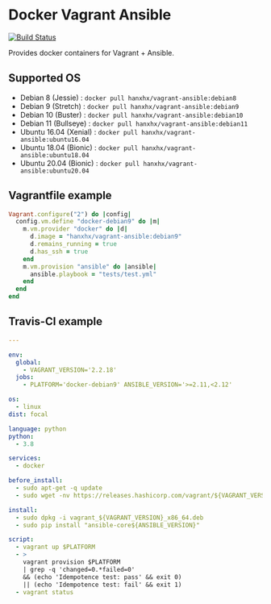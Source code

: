 Docker Vagrant Ansible
======================

[![Build Status](https://app.travis-ci.com/HanXHX/docker-vagrant-ansible.svg?branch=master)](https://app.travis-ci.com/HanXHX/docker-vagrant-ansible)

Provides docker containers for Vagrant + Ansible.

Supported OS
------------

* Debian 8 (Jessie) : `docker pull hanxhx/vagrant-ansible:debian8`
* Debian 9 (Stretch) : `docker pull hanxhx/vagrant-ansible:debian9`
* Debian 10 (Buster) : `docker pull hanxhx/vagrant-ansible:debian10`
* Debian 11 (Bullseye) : `docker pull hanxhx/vagrant-ansible:debian11`
* Ubuntu 16.04 (Xenial) : `docker pull hanxhx/vagrant-ansible:ubuntu16.04`
* Ubuntu 18.04 (Bionic) : `docker pull hanxhx/vagrant-ansible:ubuntu18.04`
* Ubuntu 20.04 (Bionic) : `docker pull hanxhx/vagrant-ansible:ubuntu20.04`

Vagrantfile example
-------------------

```ruby
Vagrant.configure("2") do |config|
  config.vm.define "docker-debian9" do |m|
    m.vm.provider "docker" do |d|
      d.image = "hanxhx/vagrant-ansible:debian9"
      d.remains_running = true
      d.has_ssh = true
    end
    m.vm.provision "ansible" do |ansible|
      ansible.playbook = "tests/test.yml"
    end
  end
end
```

Travis-CI example
-----------------

```yaml
---

env:
  global:
    - VAGRANT_VERSION='2.2.18'
  jobs:
    - PLATFORM='docker-debian9' ANSIBLE_VERSION='>=2.11,<2.12'

os:
  - linux
dist: focal

language: python
python:
  - 3.8

services:
  - docker

before_install:
  - sudo apt-get -q update
  - sudo wget -nv https://releases.hashicorp.com/vagrant/${VAGRANT_VERSION}/vagrant_${VAGRANT_VERSION}_x86_64.deb

install:
  - sudo dpkg -i vagrant_${VAGRANT_VERSION}_x86_64.deb
  - sudo pip install "ansible-core${ANSIBLE_VERSION}"

script:
  - vagrant up $PLATFORM
  - >
    vagrant provision $PLATFORM
    | grep -q 'changed=0.*failed=0'
    && (echo 'Idempotence test: pass' && exit 0)
    || (echo 'Idempotence test: fail' && exit 1)
  - vagrant status
```
